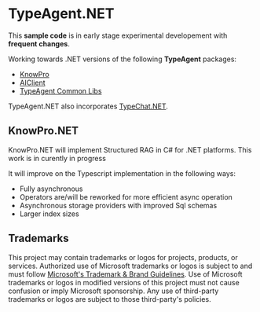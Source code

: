 # TypeAgent.NET

This **sample code** is in early stage experimental developement with **frequent changes**. 

Working towards .NET versions of the following **TypeAgent** packages:
* [KnowPro](../../ts/packages/knowPro/README.md)
* [AIClient](../../ts/packages/aiclient/README.md)
* [TypeAgent Common Libs](../../ts/packages/typeagent/README.md)

TypeAgent.NET also incorporates [TypeChat.NET](https://github.com/microsoft/typechat.net).

## KnowPro.NET
KnowPro.NET will implement Structured RAG in C# for .NET platforms. This work is in curently in progress

It will improve on the Typescript implementation in the following ways:
* Fully asynchronous
* Operators are/will be reworked for more efficient async operation
* Asynchronous storage providers with improved Sql schemas
* Larger index sizes

## Trademarks

This project may contain trademarks or logos for projects, products, or services. Authorized use of Microsoft
trademarks or logos is subject to and must follow
[Microsoft's Trademark \& Brand Guidelines](https://www.microsoft.com/en-us/legal/intellectualproperty/trademarks/usage/general).
Use of Microsoft trademarks or logos in modified versions of this project must not cause confusion or imply Microsoft sponsorship.
Any use of third-party trademarks or logos are subject to those third-party's policies.



